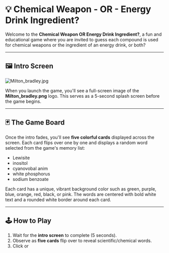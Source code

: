 # 💡 Chemical Weapon - OR - Energy Drink Ingredient?

Welcome to the **Chemical Weapon OR Energy Drink Ingredient?**, a fun and educational game where you are invited to guess each compound is used for chemical weapons or the ingredient of an energy drink, or both?

---

## 🖼️ Intro Screen
![Milton_bradley.jpg](https://websharpstudios.github.io/website/Milton_Bradley.jpg)

When you launch the game, you'll see a full-screen image of the **Milton_bradley.png** logo. This serves as a 5-second splash screen before the game begins.

---

## 🃏 The Game Board

Once the intro fades, you'll see **five colorful cards** displayed across the screen. Each card flips over one by one and displays a random word selected from the game's memory list:

- Lewisite
- inositol
- cyanovobal anim
- white phosphorus
- sodium benzoate

Each card has a unique, vibrant background color such as green, purple, blue, orange, red, black, or pink. The words are centered with bold white text and a rounded white border around each card.

---

## 🕹️ How to Play

1. Wait for the **intro screen** to complete (5 seconds).
2. Observe as **five cards** flip over to reveal scientific/chemical words.
3. Click or

